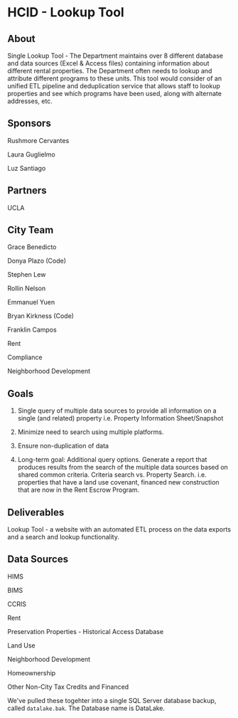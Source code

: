 # HCID  - Lookup Tool 

## About

Single Lookup Tool - The Department maintains over 8 different database and data sources (Excel & Access files) containing information about different rental properties. The Department often needs to lookup and attribute different programs to these units. This tool would consider of an unified ETL pipeline and deduplication service that allows staff to lookup properties and see which programs have been used, along with alternate addresses, etc. 

## Sponsors

Rushmore Cervantes

Laura Guglielmo

Luz Santiago

## Partners

UCLA

## City Team

Grace Benedicto

Donya Plazo (Code)

Stephen Lew

Rollin Nelson

Emmanuel Yuen

Bryan Kirkness (Code)

Franklin Campos

Rent

Compliance

Neighborhood Development

## Goals

1. Single query of multiple data sources to provide all information on a single (and related) property i.e. Property Information Sheet/Snapshot

2. Minimize need to search using multiple platforms.

3. Ensure non-duplication of data

4. Long-term goal:  Additional query options.  Generate a report that produces results from the search of the multiple data sources based on shared common criteria.  Criteria search vs. Property Search. i.e. properties that have a land use covenant, financed new construction that are now in the Rent Escrow Program.

## Deliverables

Lookup Tool - a website with an automated ETL process on the data exports and a search and lookup functionality. 

## Data Sources

HIMS

BIMS

CCRIS

Rent

Preservation Properties - Historical Access Database

Land Use

Neighborhood Development

Homeownership

Other Non-City Tax Credits and Financed

We've pulled these togehter into a single SQL Server database backup, called `datalake.bak`. The Database name is DataLake. 
